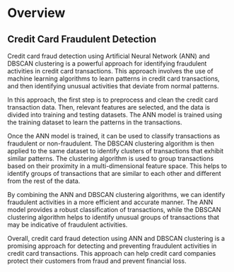 # Overview

## Credit Card Fraudulent Detection

Credit card fraud detection using Artificial Neural Network (ANN) and DBSCAN clustering is a powerful approach for identifying fraudulent activities in credit card transactions. This approach involves the use of machine learning algorithms to learn patterns in credit card transactions, and then identifying unusual activities that deviate from normal patterns.

In this approach, the first step is to preprocess and clean the credit card transaction data. Then, relevant features are selected, and the data is divided into training and testing datasets. The ANN model is trained using the training dataset to learn the patterns in the transactions.

Once the ANN model is trained, it can be used to classify transactions as fraudulent or non-fraudulent. The DBSCAN clustering algorithm is then applied to the same dataset to identify clusters of transactions that exhibit similar patterns. The clustering algorithm is used to group transactions based on their proximity in a multi-dimensional feature space. This helps to identify groups of transactions that are similar to each other and different from the rest of the data.

By combining the ANN and DBSCAN clustering algorithms, we can identify fraudulent activities in a more efficient and accurate manner. The ANN model provides a robust classification of transactions, while the DBSCAN clustering algorithm helps to identify unusual groups of transactions that may be indicative of fraudulent activities.

Overall, credit card fraud detection using ANN and DBSCAN clustering is a promising approach for detecting and preventing fraudulent activities in credit card transactions. This approach can help credit card companies protect their customers from fraud and prevent financial loss.
